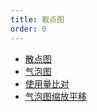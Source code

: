 ```yaml
---
title: 散点图
order: 0
---
```


- [散点图](./demo/scatter.jsx)
- [气泡图](./demo/bubble.jsx)
- [使用量比对](./demo/ordered-bubble.jsx)
- [气泡图缩放平移](./demo/roam.jsx)
